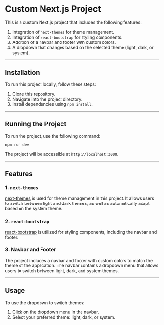 # Custom Next.js Project

This is a custom Next.js project that includes the following features:

1. Integration of `next-themes` for theme management.
2. Integration of `react-bootstrap` for styling components.
3. Addition of a navbar and footer with custom colors.
4. A dropdown that changes based on the selected theme (light, dark, or system).

---

## Installation

To run this project locally, follow these steps:

1. Clone this repository.
2. Navigate into the project directory.
3. Install dependencies using `npm install`.

---

## Running the Project

To run the project, use the following command:

`npm run dev`

The project will be accessible at `http://localhost:3000`.

---

## Features

### 1\. `next-themes`

[next-themes](https://github.com/pacocoursey/next-themes) is used for theme management in this project. It allows users to switch between light and dark themes, as well as automatically adapt based on the system theme.

### 2\. `react-bootstrap`

[react-bootstrap](https://react-bootstrap.netlify.app/) is utilized for styling components, including the navbar and footer.

### 3\. Navbar and Footer

The project includes a navbar and footer with custom colors to match the theme of the application. The navbar contains a dropdown menu that allows users to switch between light, dark, and system themes.

---

## Usage

To use the dropdown to switch themes:

1. Click on the dropdown menu in the navbar.
2. Select your preferred theme: light, dark, or system.
